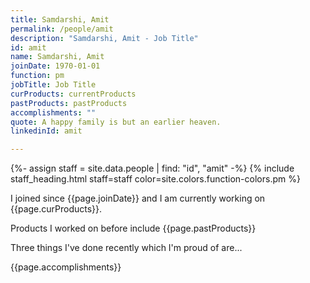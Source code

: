```yaml
---
title: Samdarshi, Amit
permalink: /people/amit
description: "Samdarshi, Amit - Job Title"
id: amit
name: Samdarshi, Amit
joinDate: 1970-01-01
function: pm
jobTitle: Job Title
curProducts: currentProducts
pastProducts: pastProducts
accomplishments: ""
quote: A happy family is but an earlier heaven.
linkedinId: amit

---
```


{%- assign staff = site.data.people | find: "id", "amit" -%}
{% include staff_heading.html staff=staff color=site.colors.function-colors.pm %}

<p>I joined since {{page.joinDate}} and I am currently working on {{page.curProducts}}.</p>

<p>Products I worked on before include {{page.pastProducts}}</p>

<p>Three things I've done recently which I'm proud of are...</p>
{{page.accomplishments}}
